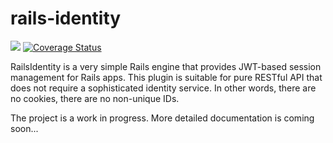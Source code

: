 # rails-identity

![](https://travis-ci.org/davidan1981/rails-identity.svg?branch=master) [![Coverage
Status](https://coveralls.io/repos/github/davidan1981/rails-identity/badge.svg?branch=master)](https://coveralls.io/github/davidan1981/rails-identity?branch=master)


RailsIdentity is a very simple Rails engine that provides JWT-based session
management for Rails apps. This plugin is suitable for pure RESTful API that
does not require a sophisticated identity service. In other words, there are
no cookies, there are no non-unique IDs. 

The project is a work in progress. More detailed documentation is coming
soon...

